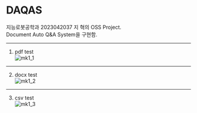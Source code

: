 # DAQAS

지능로봇공학과 2023042037 지 혁의 OSS Project.<br/>
Document Auto Q&A System을 구현함.<br/>
***
1. pdf test <br/>
![mk1_1](https://github.com/jihyeok0924/DAQAS/assets/144129774/126e1ace-62cd-4bd6-b03d-b1b37543f684)<br/>
***
2. docx test <br/>
![mk1_2](https://github.com/jihyeok0924/DAQAS/assets/144129774/72247661-85ae-43cd-a791-5c65da174c35)<br/>
***
3. csv test <br/>
![mk1_3](https://github.com/jihyeok0924/DAQAS/assets/144129774/8fc9eeda-8dd6-4f84-b1d3-48221b73d451)<br/>

